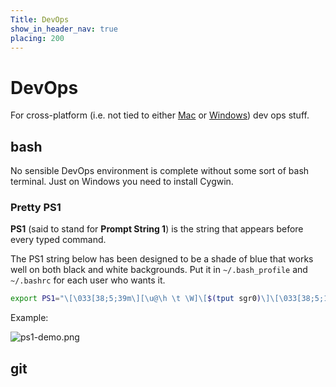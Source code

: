 ```yaml
---
Title: DevOps
show_in_header_nav: true
placing: 200
---
```


# DevOps

For cross-platform (i.e. not tied to either [Mac](?mac) or [Windows](?windows)) dev ops stuff.

## bash

No sensible DevOps environment is complete without some sort of bash terminal. Just on Windows you need to install Cygwin.

### Pretty PS1

**PS1** (said to stand for **Prompt String 1**) is the string that appears before every typed command.

The PS1 string below has been designed to be a shade of blue that works well on both black and white backgrounds. Put it in `~/.bash_profile` and `~/.bashrc` for each user who wants it.

```bash
export PS1="\[\033[38;5;39m\][\u@\h \t \W]\[$(tput sgr0)\]\[\033[38;5;15m\] \[$(tput sgr0)\]"
```

Example:

![ps1-demo.png](%base_url%/assets/images/ps1-demo.png)

## git